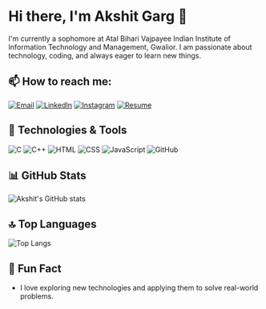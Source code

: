 # Hi there, I'm Akshit Garg 👋

I'm currently a sophomore at Atal Bihari Vajpayee Indian Institute of Information Technology and Management, Gwalior. I am passionate about technology, coding, and always eager to learn new things.

## 📫 How to reach me:
 [![Email](https://skillicons.dev/icons?i=gmail&theme=dark)](mailto:akshitgarg2412@gmail.com)
 [![LinkedIn](https://skillicons.dev/icons?i=linkedin&theme=dark)](https://www.linkedin.com/in/akshit-garg24/)
 [![Instagram](https://skillicons.dev/icons?i=instagram&theme=dark)](https://www.instagram.com/akshitgarg_24/)
 [![Resume](https://skillicons.dev/icons?i=google-drive&theme=dark)](https://drive.google.com/file/d/1sTHd_BJZPle8S-bvAhitgaGb4ugHzSKq/view?usp=drive_link)

## 🔧 Technologies & Tools
![C](https://skillicons.dev/icons?i=c&theme=dark)
![C++](https://skillicons.dev/icons?i=cpp&theme=dark)
![HTML](https://skillicons.dev/icons?i=html&theme=dark)
![CSS](https://skillicons.dev/icons?i=css&theme=dark)
![JavaScript](https://skillicons.dev/icons?i=javascript&theme=dark)
![GitHub](https://skillicons.dev/icons?i=github&theme=dark)

## 📊 GitHub Stats
![Akshit's GitHub stats](https://github-readme-stats.vercel.app/api?username=AkshitGarg24&show_icons=true&theme=radical)

## 🔝 Top Languages
![Top Langs](https://github-readme-stats.vercel.app/api/top-langs/?username=AkshitGarg24&layout=compact&theme=radical)

## 🌱 Fun Fact
- I love exploring new technologies and applying them to solve real-world problems.
